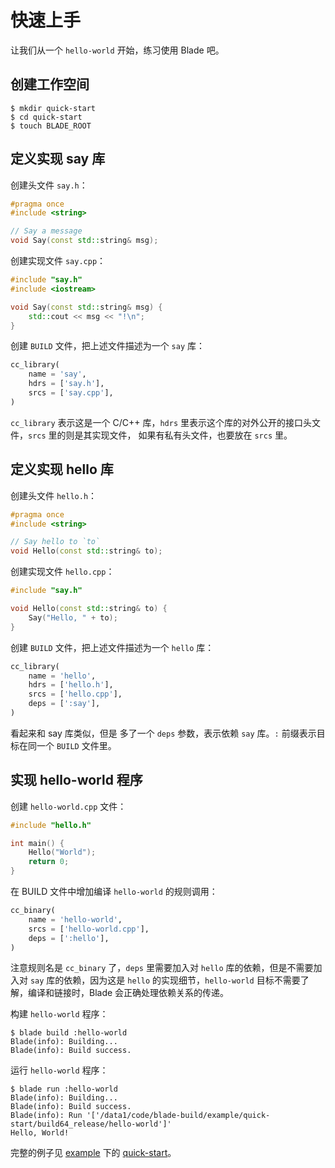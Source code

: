 # 快速上手

让我们从一个 `hello-world` 开始，练习使用 Blade 吧。

## 创建工作空间

```console
$ mkdir quick-start
$ cd quick-start
$ touch BLADE_ROOT
```

## 定义实现 say 库

创建头文件 `say.h`：

```cpp
#pragma once
#include <string>

// Say a message
void Say(const std::string& msg);
```

创建实现文件 `say.cpp`：

```cpp
#include "say.h"
#include <iostream>

void Say(const std::string& msg) {
    std::cout << msg << "!\n";
}
```

创建 `BUILD` 文件，把上述文件描述为一个 `say` 库：

```python
cc_library(
    name = 'say',
    hdrs = ['say.h'],
    srcs = ['say.cpp'],
)
```

`cc_library` 表示这是一个 C/C++ 库，`hdrs` 里表示这个库的对外公开的接口头文件，`srcs` 里的则是其实现文件，
如果有私有头文件，也要放在 `srcs` 里。

## 定义实现 hello 库

创建头文件 `hello.h`：

```cpp
#pragma once
#include <string>

// Say hello to `to`
void Hello(const std::string& to);
```

创建实现文件 `hello.cpp`：

```cpp
#include "say.h"

void Hello(const std::string& to) {
    Say("Hello, " + to);
}
```

创建 `BUILD` 文件，把上述文件描述为一个 `hello` 库：

```python
cc_library(
    name = 'hello',
    hdrs = ['hello.h'],
    srcs = ['hello.cpp'],
    deps = [':say'],
)
```

看起来和 say 库类似，但是 多了一个 `deps` 参数，表示依赖 `say` 库。`:` 前缀表示目标在同一个 `BUILD` 文件里。

## 实现 hello-world 程序

创建 `hello-world.cpp` 文件：

```c
#include "hello.h"

int main() {
    Hello("World");
    return 0;
}
```

在 BUILD 文件中增加编译 `hello-world` 的规则调用：

```python
cc_binary(
    name = 'hello-world',
    srcs = ['hello-world.cpp'],
    deps = [':hello'],
)
```

注意规则名是 `cc_binary` 了，`deps` 里需要加入对 `hello` 库的依赖，但是不需要加入对 `say` 库的依赖，因为这是
`hello` 的实现细节，`hello-world` 目标不需要了解，编译和链接时，Blade 会正确处理依赖关系的传递。

构建 `hello-world` 程序：

```console
$ blade build :hello-world
Blade(info): Building...
Blade(info): Build success.
```

运行 `hello-world` 程序：

```console
$ blade run :hello-world
Blade(info): Building...
Blade(info): Build success.
Blade(info): Run '['/data1/code/blade-build/example/quick-start/build64_release/hello-world']'
Hello, World!
```

完整的例子见 [example](../../example) 下的 [quick-start](../../example/quick-start)。
